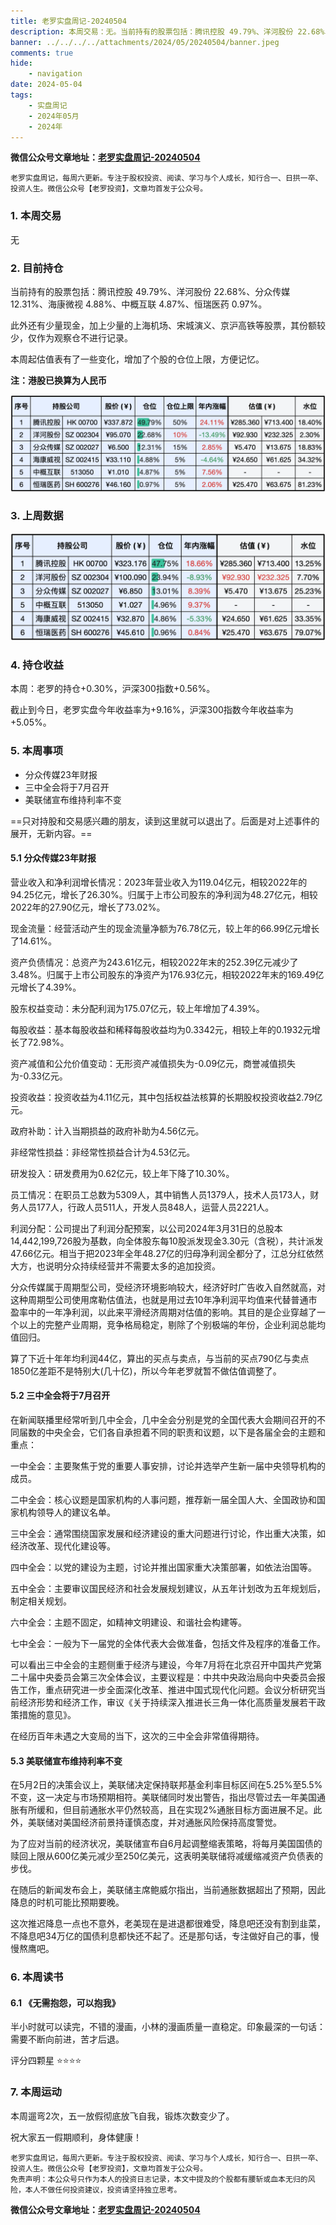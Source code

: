 ```yaml
---
title: 老罗实盘周记-20240504
description: 本周交易：无。当前持有的股票包括：腾讯控股 49.79%、洋河股份 22.68%、分众传媒 12.31%、海康微视 4.88%、中概互联 4.87%、恒瑞医药 0.97%。此外还有少量现金，加上少量的上海机场、宋城演义、京沪高铁等股票，其份额较少，仅作为观察仓不进行记录。
banner: ../../../../attachments/2024/05/20240504/banner.jpeg
comments: true
hide:
    - navigation
date: 2024-05-04
tags:
    - 实盘周记
    - 2024年05月
    - 2024年
---
```


__微信公众号文章地址：[老罗实盘周记-20240504](https://mp.weixin.qq.com/s/Oa0vmpvEt_4dnZY5hkcaAA)__

```
老罗实盘周记，每周六更新。专注于股权投资、阅读、学习与个人成长，知行合一、日拱一卒、投资人生。微信公众号【老罗投资】，文章均首发于公众号。
```

### 1. 本周交易

无

### 2. 目前持仓

当前持有的股票包括：腾讯控股 49.79%、洋河股份 22.68%、分众传媒 12.31%、海康微视 4.88%、中概互联 4.87%、恒瑞医药 0.97%。

此外还有少量现金，加上少量的上海机场、宋城演义、京沪高铁等股票，其份额较少，仅作为观察仓不进行记录。

本周起估值表有了一些变化，增加了个股的仓位上限，方便记忆。

**注：港股已换算为人民币**

![目前持仓](../../../attachments/2024/05/20240504/1.jpg)

### 3. 上周数据

![上周数据](../../../attachments/2024/05/20240504/2.jpg)

### 4. 持仓收益

本周：老罗的持仓<span class="red">+0.30%</span>，沪深300指数<span class="red">+0.56%</span>。 

截止到今日，老罗实盘今年收益率为<span class="red">+9.16%</span>，沪深300指数今年收益率为<span class="red">+5.05%</span>。

### 5. 本周事项

+ 分众传媒23年财报
+ 三中全会将于7月召开
+ 美联储宣布维持利率不变

==只对持股和交易感兴趣的朋友，读到这里就可以退出了。后面是对上述事件的展开，无新内容。==

#### 5.1 分众传媒23年财报

营业收入和净利润增长情况：2023年营业收入为119.04亿元，相较2022年的94.25亿元，增长了26.30%。归属于上市公司股东的净利润为48.27亿元，相较2022年的27.90亿元，增长了73.02%。

现金流量：经营活动产生的现金流量净额为76.78亿元，较上年的66.99亿元增长了14.61%。

资产负债情况：总资产为243.61亿元，相较2022年末的252.39亿元减少了3.48%。归属于上市公司股东的净资产为176.93亿元，相较2022年末的169.49亿元增长了4.39%。

股东权益变动：未分配利润为175.07亿元，较上年增加了4.39%。

每股收益：基本每股收益和稀释每股收益均为0.3342元，相较上年的0.1932元增长了72.98%。

资产减值和公允价值变动：无形资产减值损失为-0.09亿元，商誉减值损失为-0.33亿元。

投资收益：投资收益为4.11亿元，其中包括权益法核算的长期股权投资收益2.79亿元。

政府补助：计入当期损益的政府补助为4.56亿元。

非经常性损益：非经常性损益合计为4.53亿元。

研发投入：研发费用为0.62亿元，较上年下降了10.30%。

员工情况：在职员工总数为5309人，其中销售人员1379人，技术人员173人，财务人员177人，行政人员511人，开发人员848人，运营人员2221人。

利润分配：公司提出了利润分配预案，以公司2024年3月31日的总股本14,442,199,726股为基数，向全体股东每10股派发现金3.30元（含税），共计派发47.66亿元。相当于把2023年全年48.27亿的归母净利润全都分了，江总分红依然大方，也说明分众持续经营并不需要太多的追加投资。

分众传媒属于周期型公司，受经济环境影响较大，经济好时广告收入自然就高，对这种周期型公司使用席勒估值法，也就是用过去10年净利润平均值来代替普通市盈率中的一年净利润，以此来平滑经济周期对估值的影响。其目的是企业穿越了一个以上的完整产业周期，竞争格局稳定，剔除了个别极端的年份，企业利润总能均值回归。

算了下近十年年均利润44亿，算出的买点与卖点，与当前的买点790亿与卖点1850亿差距不是特别大(几十亿)，所以今年老罗就暂不做估值调整了。

#### 5.2 三中全会将于7月召开

在新闻联播里经常听到几中全会，几中全会分别是党的全国代表大会期间召开的不同届数的中央全会，它们各自承担着不同的职责和议题，以下是各届全会的主题和重点：

一中全会：主要聚焦于党的重要人事安排，讨论并选举产生新一届中央领导机构的成员。

二中全会：核心议题是国家机构的人事问题，推荐新一届全国人大、全国政协和国家机构领导人的建议名单。

三中全会：通常围绕国家发展和经济建设的重大问题进行讨论，作出重大决策，如经济改革、现代化建设等。

四中全会：以党的建设为主题，讨论并推出国家重大决策部署，如依法治国等。

五中全会：主要审议国民经济和社会发展规划建议，从五年计划改为五年规划后，制定相关规划。

六中全会：主题不固定，如精神文明建设、和谐社会构建等。

七中全会：一般为下一届党的全体代表大会做准备，包括文件及程序的准备工作。

可以看出三中全会的主题侧重于经济与建设，今年7月将在北京召开中国共产党第二十届中央委员会第三次全体会议，主要议程是：中共中央政治局向中央委员会报告工作，重点研究进一步全面深化改革、推进中国式现代化问题。会议分析研究当前经济形势和经济工作，审议《关于持续深入推进长三角一体化高质量发展若干政策措施的意见》。

在经历百年未遇之大变局的当下，这次的三中全会非常值得期待。

#### 5.3 美联储宣布维持利率不变

在5月2日的决策会议上，美联储决定保持联邦基金利率目标区间在5.25%至5.5%不变，这一决定与市场预期相符。美联储同时发出警告，指出尽管过去一年美国通胀有所缓和，但目前通胀水平仍然较高，且在实现2%通胀目标方面进展不足。此外，美联储对美国经济前景持谨慎态度，并对通胀风险保持高度警觉。

为了应对当前的经济状况，美联储宣布自6月起调整缩表策略，将每月美国国债的赎回上限从600亿美元减少至250亿美元，这表明美联储将减缓缩减资产负债表的步伐。

在随后的新闻发布会上，美联储主席鲍威尔指出，当前通胀数据超出了预期，因此降息的时机可能比预期要晚。

这次推迟降息一点也不意外，老美现在是进退都很难受，降息吧还没有割到韭菜，不降息吧34万亿的国债利息都快还不起了。还是那句话，专注做好自己的事，慢慢熬鹰吧。

### 6. 本周读书

#### 6.1 《无需抱怨，可以抱我》

半小时就可以读完，不错的漫画，小林的漫画质量一直稳定。印象最深的一句话：需要不断向前进，苦才后退。

评分四颗星 ⭐️⭐️⭐️⭐️

### 7. 本周运动

本周遛弯2次，五一放假彻底放飞自我，锻炼次数变少了。

祝大家五一假期顺利，身体健康！

```
老罗实盘周记，每周六更新。专注于股权投资、阅读、学习与个人成长，知行合一、日拱一卒、投资人生。微信公众号【老罗投资】，文章均首发于公众号。
免责声明：本公众号只作为本人的投资日志记录，本文中提及的个股都有腰斩或血本无归的风险，本人不做任何投资建议，投资请坚持独立思考。
```

__微信公众号文章地址：[老罗实盘周记-20240504](https://mp.weixin.qq.com/s/Oa0vmpvEt_4dnZY5hkcaAA)__